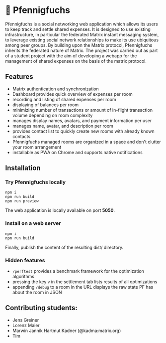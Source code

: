 # :fox_face: Pfennigfuchs

Pfennigfuchs is a social networking web application which allows its users to keep track
and settle shared expenses. It is designed to use existing infrastructure, in particular
the federated Matrix instant messaging system, to leverage existing social network
relationships to make its use ubiquitous among peer groups. By building upon the
Matrix protocol, Pfennigfuchs inherits the federated nature of Matrix. The project was
carried out as part of a student project with the aim of developing a webapp for the management
of shared expenses on the basis of the matrix protocol.

## Features

- Matrix authentication and synchronization
- Dashboard provides quick overview of expenses per room
- recording and listing of shared expenses per room
- displaying of balances per room
- minimizing number of transactions or amount of in-flight transaction volume depending on room complexity
- manages display names, avatars, and payment information per user
- manages name, avatar, and description per room
- provides contact list to quickly create new rooms with already known contacts
- Pfennigfuchs managed rooms are organized in a space and don't clutter your room arrangement
- installable as PWA on Chrome and supports native notifications

## Installation

### Try Pfennigfuchs locally

```shell
npm i
npm run build
npm run preview
```

The web application is locally available on port **5050**.

### Install on a web server

```
npm i
npm run build
```

Finally, publish the content of the resulting dist/ directory.

### Hidden features

- `/perftest` provides a benchmark framework for the optimization algorithms
- pressing the key `v` in the settlement tab lists results of all optimizations
- appending `/debug` to a room in the URL displays the raw state PF has about the room in JSON


## Contributing students:
- Jens Greiner
- Lorenz Maier
- Marwin Jannik Hartmut Kadner (@kadma:matrix.org)
- Tim
